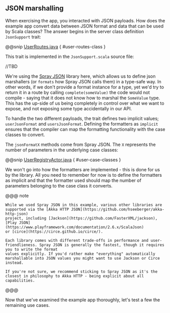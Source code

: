 JSON marshalling
----------------

When exercising the app, you interacted with JSON payloads. How does the example app convert data between JSON format and data that can be used by Scala classes? The answer begins in the server class definition `JsonSupport` trait:

@@snip [UserRoutes.java]($g8src$/java/com/lightbend/akka/http/sample/UserRoutes.java) { #user-routes-class }

This trait is implemented in the `JsonSupport.scala` source file:

//TBD

We're using the [Spray JSON](https://github.com/spray/spray-json) library here, which allows us to define json marshallers
(or `formats` how Spray JSON calls them) in a type-safe way. In other words, if we don't provide a format instance for 
a type, yet we'd try to return it in a route by calling `complete(someValue)` the code would not compile - saying that
it does not know how to marshal the `SomeValue` type. This has the up-side of us being completely in control over what 
we want to expose, and not exposing some type accidentally in our API.

To handle the two different payloads, the trait defines two implicit values; `userJsonFormat` and `usersJsonFormat`. Defining the formatters as `implicit` ensures that the compiler can map the formatting functionality with the case classes to convert.

The `jsonFormatX` methods come from Spray JSON. The `X` represents the number of parameters in the underlying case classes:

@@snip [UserRegistryActor.java]($g8src$/java/com/lightbend/akka/http/sample/UserRegistryActor.java) { #user-case-classes }

We won't go into how the formatters are implemented - this is done for us by the library. All you need to remember for now is to define the formatters as implicit and that the formatter used should map the number of parameters belonging to the case class it converts.

@@@ note
  
    While we used Spray JSON in this example, various other libraries are supported via the [Akka HTTP JSON](https://github.com/hseeberger/akka-http-json) 
    project, including [Jackson](https://github.com/FasterXML/jackson), [Play JSON](https://www.playframework.com/documentation/2.6.x/ScalaJson) 
    or [circe](https://circe.github.io/circe/).
    
    Each library comes with different trade-offs in performance and user-friendlieness. Spray JSON is generally the fastest, though it requires you to write the format
    values explicitly. If you'd rather make "everything" automatically marshallable into JSON values you might want to use Jackson or Circe instead. 
    
    If you're not sure, we recommend sticking to Spray JSON as it's the closest in philosophy to Akka HTTP - being explicit about all capabilities.
  
@@@ 

Now that we've examined the example app thoroughly, let's test a few the remaining use cases.

